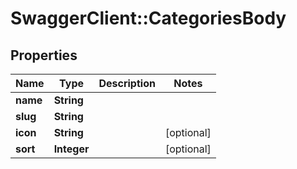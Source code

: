 # SwaggerClient::CategoriesBody

## Properties
Name | Type | Description | Notes
------------ | ------------- | ------------- | -------------
**name** | **String** |  | 
**slug** | **String** |  | 
**icon** | **String** |  | [optional] 
**sort** | **Integer** |  | [optional] 


